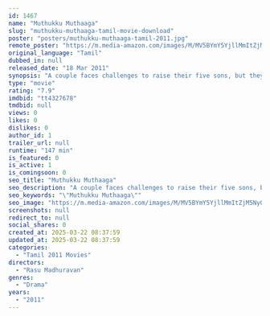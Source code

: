 ```yaml
---
id: 1467
name: "Muthukku Muthaaga"
slug: "muthukku-muthaaga-tamil-movie-download"
poster: "posters/muthukku-muthaaga-tamil-2011.jpg"
remote_poster: "https://m.media-amazon.com/images/M/MV5BYmY5YjllMmItZjM5Ny00MjE0LThlNDctZjdhZGI2ZWVjYTI3XkEyXkFqcGdeQXVyMTEzNzg0Mjkx._V1_SX300.jpg"
original_language: "Tamil"
dubbed_in: null
released_date: "18 Mar 2011"
synopsis: "A couple faces challenges to raise their five sons, but they don't compromise on their needs. After the children grow up and get married, it gets difficult for them to stay in a joint family."
type: "movie"
rating: "7.9"
imdbid: "tt4327678"
tmdbid: null
views: 0
likes: 0
dislikes: 0
author_id: 1
trailer_url: null
runtime: "147 min"
is_featured: 0
is_active: 1
is_comingsoon: 0
seo_title: "Muthukku Muthaaga"
seo_description: "A couple faces challenges to raise their five sons, but they don't compromise on their needs. After the children grow up and get married, it gets difficult for them to stay in a joint family."
seo_keywords: "\"Muthukku Muthaaga\""
seo_image: "https://m.media-amazon.com/images/M/MV5BYmY5YjllMmItZjM5Ny00MjE0LThlNDctZjdhZGI2ZWVjYTI3XkEyXkFqcGdeQXVyMTEzNzg0Mjkx._V1_SX300.jpg"
screenshots: null
redirect_to: null
social_shares: 0
created_at: 2025-03-22 08:37:59
updated_at: 2025-03-22 08:37:59
categories:
  - "Tamil 2011 Movies"
directors:
  - "Rasu Madhuravan"
genres:
  - "Drama"
years:
  - "2011"
---
```


